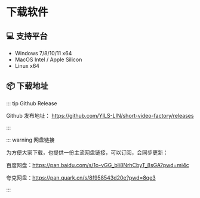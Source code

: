 # 下载软件

## 💻 支持平台

- Windows 7/8/10/11 x64
- MacOS Intel / Apple Silicon
- Linux x64

## 📦 下载地址

::: tip Github Release

Github 发布地址： https://github.com/YILS-LIN/short-video-factory/releases

:::

::: warning 网盘链接

为方便大家下载，也提供一份主流网盘链接，可以订阅，会同步更新：

百度网盘：https://pan.baidu.com/s/1o-vGG_bli8NrhCbyT_8sGA?pwd=mi4c

夸克网盘：https://pan.quark.cn/s/8f958543d20e?pwd=8qe3

:::